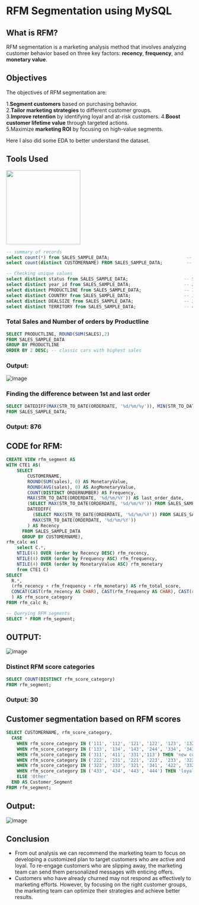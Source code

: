 
# RFM Segmentation using MySQL





## What is RFM?

RFM segmentation is a marketing analysis method that involves analyzing customer behavior based on three key factors: **recency**, **frequency**, and **monetary value**.

## Objectives

The objectives of RFM segmentation are:

1.**Segment customers** based on purchasing behavior.  
2.**Tailor marketing strategies** to different customer groups.  
3.**Improve retention** by identifying loyal and at-risk customers. 
4.**Boost customer lifetime value** through targeted actions.  
5.Maximize **marketing ROI** by focusing on high-value segments.

Here I also did some EDA to better understand the dataset.

## Tools Used 

<img src="https://github.com/user-attachments/assets/bc7fb9e6-3b0b-4ac6-9026-cbbadd36d8e7" width="200" height="200">

```sql
-- summary of records
select count(*) from SALES_SAMPLE_DATA;                             -- 2761 records
select count(distinct CUSTOMERNAME) FROM SALES_SAMPLE_DATA;         -- 89

-- Checking unique values
select distinct status from SALES_SAMPLE_DATA;                     -- Shipped,Disputed,In Process,Cancelled,On Hold,Resolved
select distinct year_id from SALES_SAMPLE_DATA;                    -- 2003,2004,2005
select distinct PRODUCTLINE from SALES_SAMPLE_DATA;                -- 7
select distinct COUNTRY from SALES_SAMPLE_DATA;                    -- 19 distinct countries
select distinct DEALSIZE from SALES_SAMPLE_DATA;                   -- 3
select distinct TERRITORY from SALES_SAMPLE_DATA;                  -- 4
```
### Total Sales and Number of orders by Productline
```sql
SELECT PRODUCTLINE, ROUND(SUM(SALES),2) 
FROM SALES_SAMPLE_DATA 
GROUP BY PRODUCTLINE 
ORDER BY 2 DESC; -- classic cars with highest sales 
```
### Output:
![image](https://github.com/user-attachments/assets/adfbc452-31cb-4546-9511-543f7b276beb)

### Finding the difference between 1st and last order
```sql
SELECT DATEDIFF(MAX(STR_TO_DATE(ORDERDATE, '%d/%m/%y')), MIN(STR_TO_DATE(ORDERDATE, '%d/%m/%y'))) AS date_difference 
FROM SALES_SAMPLE_DATA;
```
### Output: 876

## CODE for RFM:
```sql
CREATE VIEW rfm_segment AS
WITH CTE1 AS(
	SELECT
		CUSTOMERNAME,
		ROUND(SUM(sales), 0) AS MonetaryValue,
		ROUND(AVG(sales), 0) AS AvgMonetaryValue,
		COUNT(DISTINCT ORDERNUMBER) AS Frequency,
		MAX(STR_TO_DATE(ORDERDATE, '%d/%m/%Y')) AS last_order_date,
		(SELECT MAX(STR_TO_DATE(ORDERDATE, '%d/%m/%Y')) FROM SALES_SAMPLE_DATA) AS max_order_date,
		DATEDIFF(
		  (SELECT MAX(STR_TO_DATE(ORDERDATE, '%d/%m/%Y')) FROM SALES_SAMPLE_DATA), 
		  MAX(STR_TO_DATE(ORDERDATE, '%d/%m/%Y'))
		) AS Recency
	  FROM SALES_SAMPLE_DATA
	  GROUP BY CUSTOMERNAME),
rfm_calc as(      
	select C.*,
	NTILE(4) OVER (order by Recency DESC) rfm_recency,
	NTILE(4) OVER (order by Frequency ASC) rfm_frequency,
	NTILE(4) OVER (order by MonetaryValue ASC) rfm_monetary
	from CTE1 C)
SELECT
  R.*,
  (rfm_recency + rfm_frequency + rfm_monetary) AS rfm_total_score,
  CONCAT(CAST(rfm_recency AS CHAR), CAST(rfm_frequency AS CHAR), CAST(rfm_monetary AS CHAR)
  ) AS rfm_score_category
FROM rfm_calc R;

-- Querying RFM segments
SELECT * FROM rfm_segment;
```
## OUTPUT:

![image](https://github.com/user-attachments/assets/f949a1a5-6a6f-403a-9d0b-f87623431e82)

### Distinct RFM score categories
```sql
SELECT COUNT(DISTINCT rfm_score_category) 
FROM rfm_segment;
```
### Output: 30

## Customer segmentation based on RFM scores
```sql
SELECT CUSTOMERNAME, rfm_score_category,
  CASE
    WHEN rfm_score_category IN ('111', '112', '121', '122', '123', '132', '211', '212', '114', '141') THEN 'lost_customers'
    WHEN rfm_score_category IN ('133', '134', '143', '244', '334', '343', '344', '144') THEN 'slipping away, cannot lose'
    WHEN rfm_score_category IN ('311', '411', '331','113') THEN 'new customers'
    WHEN rfm_score_category IN ('222', '231', '221', '223', '233', '322','242') THEN 'potential churners'
    WHEN rfm_score_category IN ('323', '333', '321', '341', '422', '332', '432','441','431') THEN 'active'
    WHEN rfm_score_category IN ('433', '434', '443', '444') THEN 'loyal'
    ELSE 'Other'
  END AS Customer_Segment
FROM rfm_segment;
```

## Output:
![image](https://github.com/user-attachments/assets/44394a68-415e-4b1d-945a-79d35ac3b14f)

## Conclusion
- From out analysis we can recommend the marketing team to focus on developing a customized plan to target customers who are active and loyal. To re-engage customers who are slipping away, the marketing team can send them personalized messages with enticing offers.
- Customers who have already churned may not respond as effectively to marketing efforts. However, by focusing on the right customer groups, the marketing team can optimize their strategies and achieve better results.
